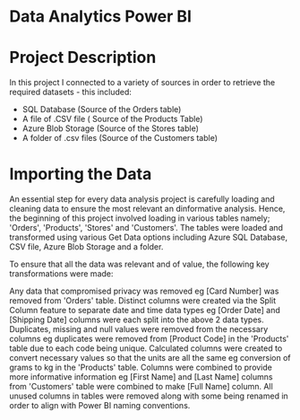# Data Analytics Power BI

# Project Description 
In this project I connected to a variety of sources in order to retrieve the required datasets - this included:

- SQL Database (Source of the Orders table)
- A file of .CSV file ( Source of the Products Table)
- Azure Blob Storage (Source of the Stores table)
- A folder of .csv files (Source of the Customers table)

# Importing the Data
An essential step for every data analysis project is carefully loading and cleaning data to ensure the most relevant an dinformative analysis. Hence, the beginning of this project involved loading in various tables namely; 'Orders', 'Products', 'Stores' and 'Customers'. The tables were loaded and transformed using various Get Data options including Azure SQL Database, CSV file, Azure Blob Storage and a folder.

To ensure that all the data was relevant and of value, the following key transformations were made:

Any data that compromised privacy was removed eg [Card Number] was removed from 'Orders' table.
Distinct columns were created via the Split Column feature to separate date and time data types eg [Order Date] and [Shipping Date] columns were each split into the above 2 data types.
Duplicates, missing and null values were removed from the necessary columns eg duplicates were removed from [Product Code] in the 'Products' table due to each code being unique.
Calculated columns were created to convert necessary values so that the units are all the same eg conversion of grams to kg in the 'Products' table.
Columns were combined to provide more informative information eg [First Name] and [Last Name] columns from 'Customers' table were combined to make [Full Name] column.
All unused columns in tables were removed along with some being renamed in order to align with Power BI naming conventions.
